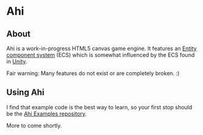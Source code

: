 # Ahi

## About

Ahi is a work-in-progress HTML5 canvas game engine. It features an [Entity component system](https://en.wikipedia.org/wiki/Entity_component_system) (ECS) which is somewhat influenced by the ECS found in [Unity](https://unity3d.com/).

Fair warning: Many features do not exist or are completely broken. :)

## Using Ahi

I find that example code is the best way to learn, so your first stop should be the [Ahi Examples repository](https://github.com/geoffb/ahi-examples).

More to come shortly.
